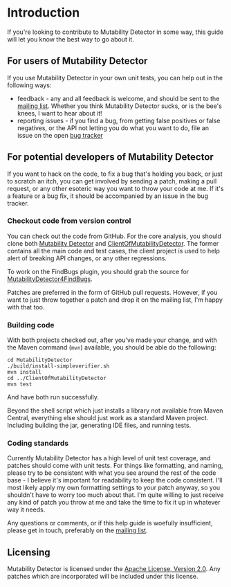 # Introduction

If you're looking to contribute to Mutability Detector in some way, this guide will let you know the best way to go about it.

## For users of Mutability Detector
If you use Mutability Detector in your own unit tests, you can help out in the following ways:
  * feedback - any and all feedback is welcome, and should be sent to the [mailing list](http://groups.google.com/group/mutability-detector). Whether you think Mutability Detector sucks, or is the bee's knees, I want to hear about it!
  * reporting issues - if you find a bug, from getting false positives or false negatives, or the API not letting you do what you want to do, file an issue on the open [bug tracker](https://github.com/MutabilityDetector/MutabilityDetector/issues)

## For potential developers of Mutability Detector
If you want to hack on the code, to fix a bug that's holding you back, or just to scratch an itch, you can get involved by sending a patch, making a pull request, or any other esoteric way you want to throw your code at me. If it's a feature or a bug fix, it should be accompanied by an issue in the bug tracker.

### Checkout code from version control
You can check out the code from GitHub. For the core analysis, you should clone both [Mutability Detector](https://github.com/MutabilityDetector/MutabilityDetector) and [ClientOfMutabilityDetector](https://github.com/MutabilityDetector/ClientOfMutabilityDetector). The former contains all the main code and test cases, the client project is used to help alert of breaking API changes, or any other regressions. 

To work on the FindBugs plugin, you should grab the source for [MutabilityDetector4FindBugs](https://github.com/MutabilityDetector/MutabilityDetector4FindBugs).

Patches are preferred in the form of GitHub pull requests. However, if you want to just throw together a patch and drop it on the mailing list, I'm happy with that too.

### Building code
With both projects checked out, after you've made your change, and with the Maven command (`mvn`) available, you should be able do the following:

    cd MutabilityDetector
    ./build/install-simpleverifier.sh
    mvn install  
    cd ../ClientOfMutabilityDetector  
    mvn test
 

And have both run successfully.

Beyond the shell script which just installs a library not available from Maven Central, everything else should just work as a standard Maven project. Including building the jar, generating IDE files, and running tests.

### Coding standards

Currently Mutability Detector has a high level of unit test coverage, and patches should come with unit tests. For things like formatting, and naming, please try to be consistent with what you see around the rest of the code base - I believe it's important for readability to keep the code consistent. I'll most likely apply my own formatting settings to your patch anyway, so you shouldn't have to worry too much about that. I'm quite willing to just receive any kind of patch you throw at me and take the time to fix it up in whatever way it needs.

Any questions or comments, or if this help guide is woefully insufficient, please get in touch, preferably on the [mailing list](http://groups.google.com/group/mutability-detector).

## Licensing
Mutability Detector is licensed under the [Apache License, Version 2.0](http://www.apache.org/licenses/LICENSE-2.0.html). Any patches which are incorporated will be included under this license.


